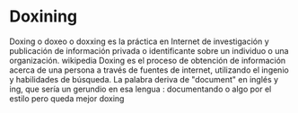 # Doxining
Doxing o doxeo o doxxing es la práctica en Internet de investigación y publicación de
información privada o identificante sobre un individuo o una organización. wikipedia
Doxing es el proceso de obtención de información acerca de una persona a través de
fuentes de internet, utilizando el ingenio y habilidades de búsqueda.
La palabra deriva de "document" en inglés y ing, que sería un gerundio 
en esa lengua : documentando o algo por el estilo pero queda mejor doxing
